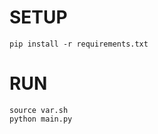 # SETUP
```shell
pip install -r requirements.txt
```

# RUN
```shell
source var.sh
python main.py
``` 
